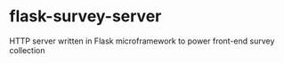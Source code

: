 # flask-survey-server
HTTP server written in Flask microframework to power front-end survey collection
